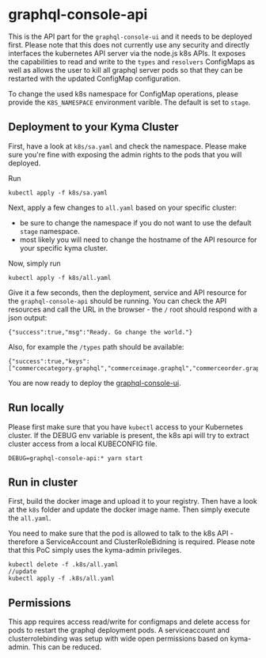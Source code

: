 # graphql-console-api

This is the API part for the `graphql-console-ui` and it needs to be deployed first. Please note that this does not currently use any security and directly interfaces the kubernetes API server via the node.js k8s APIs. It exposes the capabilities to read and write to the `types` and `resolvers` ConfigMaps as well as allows the user to kill all graphql server pods so that they can be restarted with the updated ConfigMap configuration. 

To change the used k8s namespace for ConfigMap operations, please provide the `K8S_NAMESPACE` environment varible. The default is set to `stage`. 

## Deployment to your Kyma Cluster
First, have a look at `k8s/sa.yaml` and check the namespace. Please make sure you're fine with exposing the admin rights to the pods that you will deployed. 

Run 

```
kubectl apply -f k8s/sa.yaml
```

Next, apply a few changes to `all.yaml` based on your specific cluster:
- be sure to change the namespace if you do not want to use the default `stage` namespace. 
- most likely you will need to change the hostname of the API resource for your specific kyma cluster.

Now, simply run 

```
kubectl apply -f k8s/all.yaml
```

Give it a few seconds, then the deployment, service and API resource for the `graphql-console-api` should be running. You can check the API resources and call the URL in the browser - the `/` root should respond with a json output:

```
{"success":true,"msg":"Ready. Go change the world."}
```

Also, for example the `/types` path should be available:

```
{"success":true,"keys":["commercecategory.graphql","commerceimage.graphql","commerceorder.graphql","commerceprice.graphql","commerceproduct.graphql","commerceproductreference.graphql","commercereview.graphql","commercestock.graphql","country.graphql","deliveryaddress.graphql","deliverymode.graphql","language.graphql","orderentry.graphql","root.graphql","weather.graphql"]}
```

You are now ready to deploy the [graphql-console-ui](../graphql-console-ui/README.md).

## Run locally

Please first make sure that you have `kubectl` access to your Kubernetes cluster. If the DEBUG env variable is present, the k8s api will try to extract cluster access from a local KUBECONFIG file. 

```
DEBUG=graphql-console-api:* yarn start
```

## Run in cluster

First, build the docker image and upload it to your registry. Then have a look at the `k8s` folder and update the docker image name. Then simply execute the `all.yaml`. 

You need to make sure that the pod is allowed to talk to the k8s API - therefore a ServiceAccount and ClusterRoleBidning is required. Please note that this PoC simply uses the kyma-admin privileges. 

```
kubectl delete -f .k8s/all.yaml
//update
kubectl apply -f .k8s/all.yaml
```

## Permissions
This app requires access read/write for configmaps and delete access for pods to restart the graphql deployment pods. A serviceaccount and clusterrolebinding was setup with wide open permissions based on kyma-admin. This can be reduced. 